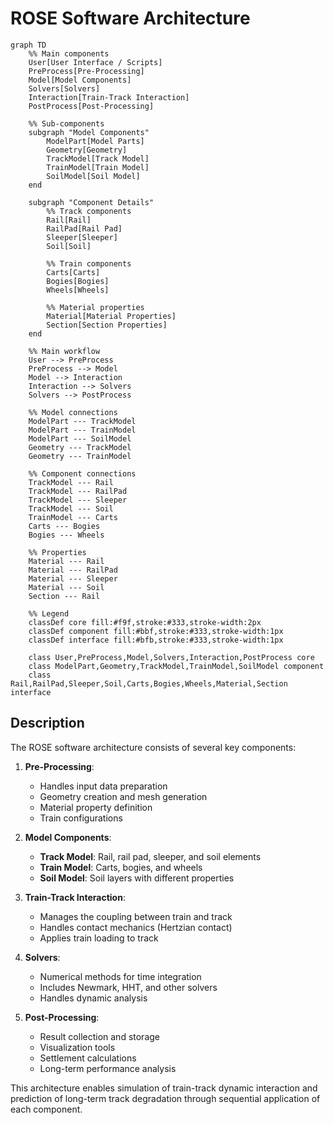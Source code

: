 # ROSE Software Architecture

```mermaid
graph TD
    %% Main components
    User[User Interface / Scripts]
    PreProcess[Pre-Processing]
    Model[Model Components]
    Solvers[Solvers]
    Interaction[Train-Track Interaction]
    PostProcess[Post-Processing]

    %% Sub-components
    subgraph "Model Components"
        ModelPart[Model Parts]
        Geometry[Geometry]
        TrackModel[Track Model]
        TrainModel[Train Model]
        SoilModel[Soil Model]
    end

    subgraph "Component Details"
        %% Track components
        Rail[Rail]
        RailPad[Rail Pad]
        Sleeper[Sleeper]
        Soil[Soil]

        %% Train components
        Carts[Carts]
        Bogies[Bogies]
        Wheels[Wheels]

        %% Material properties
        Material[Material Properties]
        Section[Section Properties]
    end

    %% Main workflow
    User --> PreProcess
    PreProcess --> Model
    Model --> Interaction
    Interaction --> Solvers
    Solvers --> PostProcess

    %% Model connections
    ModelPart --- TrackModel
    ModelPart --- TrainModel
    ModelPart --- SoilModel
    Geometry --- TrackModel
    Geometry --- TrainModel

    %% Component connections
    TrackModel --- Rail
    TrackModel --- RailPad
    TrackModel --- Sleeper
    TrackModel --- Soil
    TrainModel --- Carts
    Carts --- Bogies
    Bogies --- Wheels

    %% Properties
    Material --- Rail
    Material --- RailPad
    Material --- Sleeper
    Material --- Soil
    Section --- Rail

    %% Legend
    classDef core fill:#f9f,stroke:#333,stroke-width:2px
    classDef component fill:#bbf,stroke:#333,stroke-width:1px
    classDef interface fill:#bfb,stroke:#333,stroke-width:1px

    class User,PreProcess,Model,Solvers,Interaction,PostProcess core
    class ModelPart,Geometry,TrackModel,TrainModel,SoilModel component
    class Rail,RailPad,Sleeper,Soil,Carts,Bogies,Wheels,Material,Section interface
```

## Description

The ROSE software architecture consists of several key components:

1. **Pre-Processing**:
   - Handles input data preparation
   - Geometry creation and mesh generation
   - Material property definition
   - Train configurations

2. **Model Components**:
   - **Track Model**: Rail, rail pad, sleeper, and soil elements
   - **Train Model**: Carts, bogies, and wheels
   - **Soil Model**: Soil layers with different properties

3. **Train-Track Interaction**:
   - Manages the coupling between train and track
   - Handles contact mechanics (Hertzian contact)
   - Applies train loading to track

4. **Solvers**:
   - Numerical methods for time integration
   - Includes Newmark, HHT, and other solvers
   - Handles dynamic analysis

5. **Post-Processing**:
   - Result collection and storage
   - Visualization tools
   - Settlement calculations
   - Long-term performance analysis

This architecture enables simulation of train-track dynamic interaction and prediction of long-term track degradation through sequential application of each component.